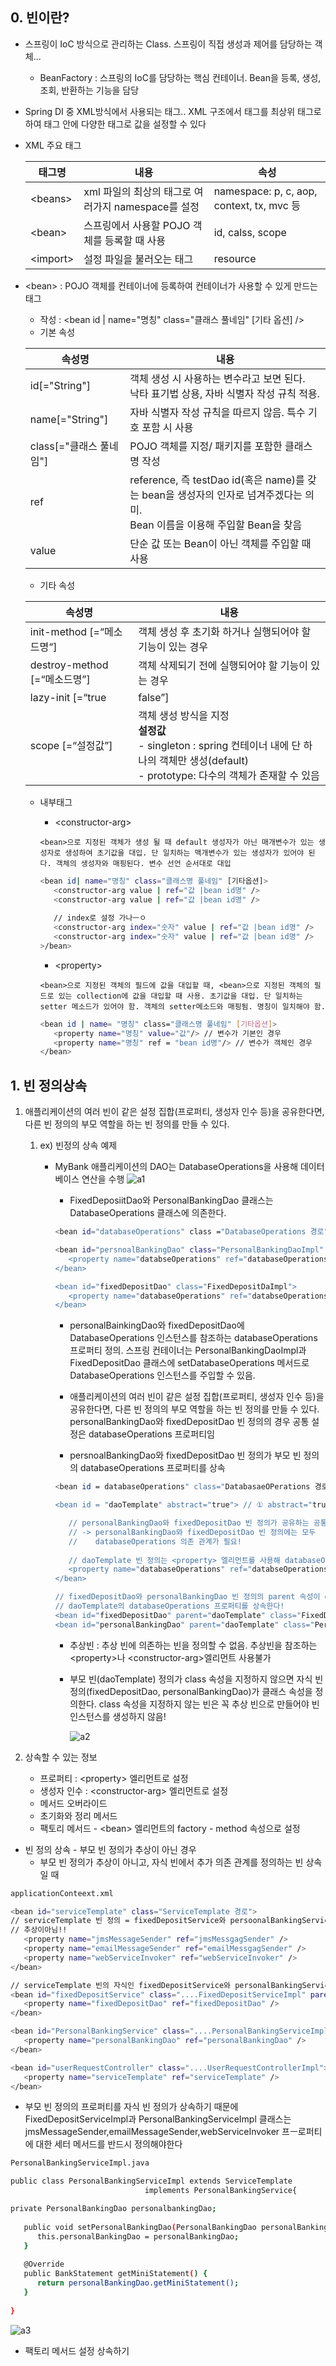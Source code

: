 ## 0. 빈이란?
- 스프링이 IoC 방식으로 관리하는 Class. 스프링이 직접 생성과 제어를 담당하는 객체...
   - BeanFactory : 스프링의 IoC를 담당하는 핵심 컨테이너. Bean을 등록, 생성, 조회, 반환하는 기능을 담당
- Spring DI 중 XML방식에서 사용되는 태그.. XML 구조에서 <beans> 태그를 최상위 태그로 하여 <beans> 태그 안에 다양한 태그로 값을 설정할 수 있다
- XML 주요 태그
   
   |태그명|내용|속성|
   |----------|----|----|
   |&lt;beans&gt;|xml 파일의 최상의 태그로 여러가지 namespace를 설정|namespace: p, c, aop, context, tx, mvc 등|
   |&lt;bean&gt;| 스프링에서 사용할 POJO 객체를 등록할 때 사용| id, calss, scope|
   |&lt;import&gt;| 설정 파일을 불러오는 태그|resource|
   
- &lt;bean&gt; : POJO 객체를 컨테이너에 등록하여 컨테이너가 사용할 수 있게 만드는 태그
   - 작성 : <bean id | name="명칭" class="클래스 풀네임" [기타 옵션] />
   - 기본 속성   
   
   |속성명|내용|
   |------|----|
   |id[="String"]|객체 생성 시 사용하는 변수라고 보면 된다.<br> 낙타 표기법 상용, 자바 식별자 작성 규칙 적용.
   |name[="String"]| 자바 식별자 작성 규칙을 따르지 않음. 특수 기호 포함 시 사용|
   |class[="클래스 풀네임"]| POJO 객체를 지정/ 패키지를 포함한 클래스명 작성|
   |ref|reference, 즉 testDao id(혹은 name)를 갖는 bean을 생성자의 인자로 넘겨주겠다는 의미.<br> Bean 이름을 이용해 주입할 Bean을 찾음|
   |value| 단순 값 또는 Bean이 아닌 객체를 주입할 때 사용|

   - <bean> 기타 속성
   
   |속성명|내용|
   |------|----|
   |init-method [=“메소드명“] |객체 생성 후 초기화 하거나 실행되어야 할 기능이 있는 경우|
   |destroy-method [=“메소드명”] |객체 삭제되기 전에 실행되어야 할 기능이 있는 경우|
   |lazy-init [=“true | false”]|객체가 즉시 로딩되지 않고 사용시 로딩 선택(true)|
   |scope [=“설정값”] |객체 생성 방식을 지정<br> <b>설정값</b> <br> - singleton : spring 컨테이너 내에 단 하나의 객체만 생성(default) <br> - prototype: 다수의 객체가 존재할 수 있음|

   - <bean> 내부태그
      - &lt;constructor-arg&gt;
   
      `<bean>으로 지정된 객체가 생성 될 때 default 생성자가 아닌 매개변수가 있는 생성자로 생성하여 초기값을 대입. 단 일치하는 맥개변수가 있는 생성자가 있어야 된다. 객체의 생성자와 매핑된다. 변수 선언 순서대로 대입`
   
      ```sh
      <bean id| name="명칭" class="클래스명 풀네임" [기타옵션]>
         <constructor-arg value | ref="값 |bean id명" />
         <constructor-arg value | ref="값 |bean id명" />
         
         // index로 설정 가나ㅡㅇ
         <constructor-arg index="숫자" value | ref="값 |bean id명" />
         <constructor-arg index="숫자" value | ref="값 |bean id명" />
      >/bean>
      ```
      
      - &lt;property&gt;
      
      `<bean>으로 지정된 객체의 필드에 값을 대입할 때, <bean>으로 지정된 객체의 필드로 있는 collection에 값을 대입할 때 사용. 초기값을 대입. 단 일치하는 setter 메소드가 있어야 함. 객체의 setter메소드와 매핑됨. 명칭이 일치해야 함.`
      
      ```sh
      <bean id | name= "명칭" class="클래스명 풀네임" [기타옵션]>
         <property name="명칭" value="값"/> // 변수가 기본인 경우
         <property name="명칭" ref = "bean id명"/> // 변수가 객체인 경우
      </bean>
      ```
      

## 1. 빈 정의상속
1. 애플리케이션의 여러 빈이 같은 설정 집합(프로퍼티, 생성자 인수 등)을 공유한다면, 다른 빈 정의의 부모 역할을 하는 빈 정의를 만들 수 있다.
   1. ex) 빈정의 상속 예제
      - MyBank 애플리케이션의 DAO는 DatabaseOperations을 사용해 데이터베이스 연산을 수행
      ![a1](https://img1.daumcdn.net/thumb/R1280x0/?scode=mtistory2&fname=https%3A%2F%2Fblog.kakaocdn.net%2Fdn%2FcZ4FMP%2FbtqF15UiENL%2FHKcnR9kmQIYRIAd3UKyZZ1%2Fimg.png)
      
         - FixedDeposiitDao와 PersonalBankingDao 클래스는 DatabaseOperations 클래스에 의존한다.
         
         ```sh
         <bean id="databaseOperations" class ="DatabaseOperations 경로"/>
         
         <bean id="persnoalBankingDao" class="PersonalBankingDaoImpl" 경로">
            <property name="databseOperations" ref="databaseOperations" />
         </bean>
         
         <bean id="fixedDepositDao" class="FixedDepositDaImpl">
            <property name="databaseOperations" ref="databseOperations" />
         </bean>
         
         ```
         
         - personalBainkingDao와 fixedDepositDao에 DatabaseOperations 인스턴스를 참조하는 databaseOperations 프로퍼티 정의. 스프링 컨테이너는 PersonalBankingDaoImpl과 FixedDepositDao 클래스에 setDatabaseOperations 메서드로 DatabaseOperations 인스턴스를 주입할 수 있음.
         - 애플리케이션의 여러 빈이 같은 설정 집합(프로퍼티, 생성자 인수 등)을 공유한다면, 다른 빈 정의의 부모 역할을 하는 빈 정의를 만들 수 있다. personalBankingDao와 fixedDepositDao 빈 정의의 경우 공통 설정은 databaseOperations 프로퍼티임
         
         
         - persnoalBankingDao와 fixedDepositDao 빈 정의가 부모 빈 정의의 databaseOperations 프로퍼티를 상속
         
         ```sh
         <bean id = databaseOperations" class="DatabasaeOPerations 경로"/>
         
         <bean id = "daoTemplate" abstract="true"> // ① abstract="true" = 추상빈 
         
            // personalBankingDao와 fixedDepositDao 빈 정의가 공유하는 공통 설정을 정의.
            // -> personalBankingDao와 fixedDepositDao 빈 정의에는 모두
            //    databaseOperations 의존 관계가 필요!
            
            // daoTemplate 빈 정의는 <property> 엘리먼트를 사용해 databaseOperations 의존 관계를 정의
            <property name="databaseOperations" ref="databseOperations" />
         </bean>
         
         // fixedDepositDao와 personalBankingDao 빈 정의의 parent 속성이 daopTemplate이므로
         // daoTemplate의 databaseOperations 프로퍼티를 상속한다!
         <bean id="fixedDepositDao" parent="daoTemplate" class="FixedDepositDaoImpl 경로"/>
         <bean id="personalBankingDao" parent="daoTemplate" class="PersonalBankingDaoImpl 경로"/>
         ```
            
         - 추상빈 : 추상 빈에 의존하는 빈을 정의할 수 없음. 추상빈을 참조하는 &lt;property&gt;나 &lt;constructor-arg&gt;엘리먼트 사용불가
         - 부모 빈(daoTemplate) 정의가 class 속성을 지정하지 않으면 자식 빈 정의(fixedDepositDao, personalBankingDao)가 클래스 속성을 정의한다. class  속성을 지정하지 않는 빈은 꼭 추상 빈으로 만들어야 빈 인스턴스를 생성하지 않음!
            
            ![a2](https://img1.daumcdn.net/thumb/R1280x0/?scode=mtistory2&fname=https%3A%2F%2Fblog.kakaocdn.net%2Fdn%2FbuF3MV%2FbtqFZ5aB6B1%2FnPTX7jflhdx6DDyEnUss00%2Fimg.png)

2. 상속할 수 있는 정보
   - 프로퍼티 : &lt;property&gt; 엘리먼트로 설정
   - 생성자 인수 : &lt;constructor-arg&gt; 엘리먼트로 설정
   - 메서드 오버라이드
   - 초기화와 정리 메서드
   - 팩토리 메서드 - &lt;bean&gt; 엘리먼트의 factory - method 속성으로 설정
   
- 빈 정의 상속 - 부모 빈 정의가 추상이 아닌 경우
   - 부모 빈 정의가 추상이 아니고, 자식 빈에서 추가 의존 관계를 정의하는 빈 상속일 때

```sh
applicationConteext.xml

<bean id="serviceTemplate" class="ServiceTemplate 경로">
// serviceTemplate 빈 정의 = fixedDepositService와 persoonalBankingService 빈 정의의 부모
// 추상이아님!!
   <property name="jmsMessageSender" ref="jmsMessgagSender" />
   <property name="emailMessageSender" ref="emailMessgagSender" />
   <property name="webServiceInvoker" ref="webServiceInvoker" />
</bean>

// serviceTemplate 빈의 자식인 fixedDepositService와 personalBankingService는 각각 fixedDepositDao, personalBankingDao를 정의한다
<bean id="fixedDepositService" class="....FixedDepositServiceImpl" parent="serviceTemplate">
   <property name="fixedDepositDao" ref="fixedDepositDao" />
</bean>

<bean id="PersonalBankingService" class="....PersonalBankingServiceImpl" parent="serviceTemplate">
   <property name="personalBankingDao" ref="personalBankingDao" />
</bean>

<bean id="userRequestController" class="....UserRequestControllerImpl">
   <property name="serviceTemplate" ref="serviceTemplate" />
</bean>

```
   - 부모 빈 정의의 프로퍼티를 자식 빈 정의가 상속하기 때문에 FixedDepositServiceImpl과 PersonalBankingServiceImpl 클래스는 jmsMessageSender,emailMessageSender,webServiceInvoker 프ㅡ로퍼티에 대한 세터 메서드를 반드시 정의해야한다


```sh
PersonalBankingServiceImpl.java

public class PersonalBankingServiceImpl extends ServiceTemplate 
                              implements PersonalBankingService{

private PersonalBankingDao personalbankingDao;
   
   public void setPersonalBankingDao(PersonalBankingDao personalBankingDao) {
      this.personalBankingDao = personalBankingDao;
   }
   
   @Override
   public BankStatement getMiniStatement() {
      return personalBankingDao.getMiniStatement();
   }
   
}
```

![a3](https://img1.daumcdn.net/thumb/R1280x0/?scode=mtistory2&fname=https%3A%2F%2Fblog.kakaocdn.net%2Fdn%2Fb8GC4t%2FbtqFZ5uW2IN%2F77BeWTDtNIsLGvGfoP3jbK%2Fimg.png)


- 팩토리 메서드 설정 상속하기
         
